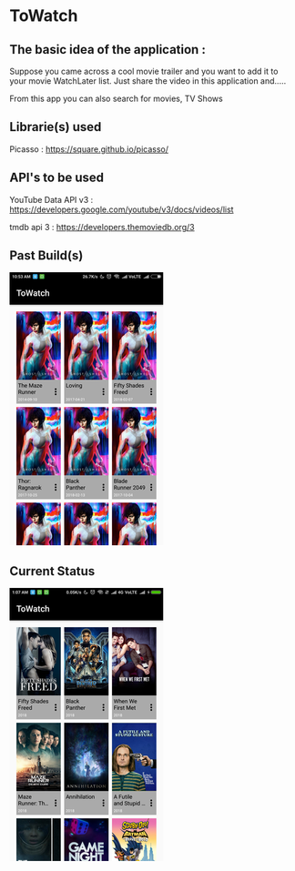 # ToWatch

## The basic idea of the application : 
  Suppose you came across a cool movie trailer and you want to add it to your movie WatchLater list.
  Just share the video in this application and.....

From this app you can also search for movies, TV Shows


## Librarie(s) used

Picasso : https://square.github.io/picasso/

## API's to be used 

YouTube Data API v3 : https://developers.google.com/youtube/v3/docs/videos/list

tmdb api 3 : https://developers.themoviedb.org/3

## Past Build(s)

![alt text](screenshots/currentStatus.png "25 February, 2018")

## Current Status 

![alt text](screenshots/currentStatus1.png "26 February, 2018")

